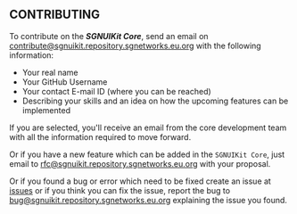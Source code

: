 ## CONTRIBUTING

To contribute on the **_SGNUIKit Core_**, send an email on [contribute@sgnuikit.repository.sgnetworks.eu.org](mailto:contribute@sgnuikit.repository.sgnetworks.eu.org) with the following information:

* Your real name
* Your GitHub Username
* Your contact E-mail ID (where you can be reached)
* Describing your skills and an idea on how the upcoming features can be implemented

If you are selected, you'll receive an email from the core development team with all the information required to move forward.

Or if you have a new feature which can be added in the `SGNUIKit Core`, just email to [rfc@sgnuikit.repository.sgnetworks.eu.org](mailto:rfc@sgnuikit.repository.sgnetworks.eu.org) with your proposal.

Or if you found a bug or error which need to be fixed create an issue at [issues](https://github.com/SGNetworksIndia/SGNUIKit/issues) or if you think you can fix the issue, report the bug to
[bug@sgnuikit.repository.sgnetworks.eu.org](mailto:bug@sgnuikit.repository.sgnetworks.eu.org) explaining the issue you found.
